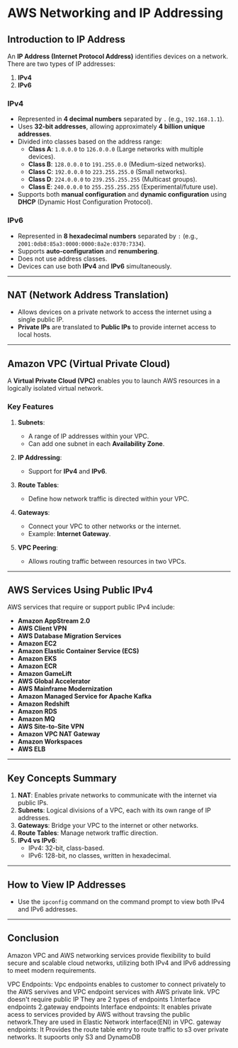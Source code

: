 # AWS Networking and IP Addressing

## **Introduction to IP Address**
An **IP Address (Internet Protocol Address)** identifies devices on a network. There are two types of IP addresses:
1. **IPv4**
2. **IPv6**

### **IPv4**
- Represented in **4 decimal numbers** separated by `.` (e.g., `192.168.1.1`).
- Uses **32-bit addresses**, allowing approximately **4 billion unique addresses**.
- Divided into classes based on the address range:
  - **Class A**: `1.0.0.0` to `126.0.0.0` (Large networks with multiple devices).
  - **Class B**: `128.0.0.0` to `191.255.0.0` (Medium-sized networks).
  - **Class C**: `192.0.0.0` to `223.255.255.0` (Small networks).
  - **Class D**: `224.0.0.0` to `239.255.255.255` (Multicast groups).
  - **Class E**: `240.0.0.0` to `255.255.255.255` (Experimental/future use).
- Supports both **manual configuration** and **dynamic configuration** using **DHCP** (Dynamic Host Configuration Protocol).

### **IPv6**
- Represented in **8 hexadecimal numbers** separated by `:` (e.g., `2001:0db8:85a3:0000:0000:8a2e:0370:7334`).
- Supports **auto-configuration** and **renumbering**.
- Does not use address classes.
- Devices can use both **IPv4** and **IPv6** simultaneously.

---

## **NAT (Network Address Translation)**
- Allows devices on a private network to access the internet using a single public IP.
- **Private IPs** are translated to **Public IPs** to provide internet access to local hosts.

---

## **Amazon VPC (Virtual Private Cloud)**
A **Virtual Private Cloud (VPC)** enables you to launch AWS resources in a logically isolated virtual network.

### **Key Features**
1. **Subnets**: 
   - A range of IP addresses within your VPC.
   - Can add one subnet in each **Availability Zone**.
   
2. **IP Addressing**:
   - Support for **IPv4** and **IPv6**.

3. **Route Tables**:
   - Define how network traffic is directed within your VPC.

4. **Gateways**:
   - Connect your VPC to other networks or the internet.
   - Example: **Internet Gateway**.

5. **VPC Peering**:
   - Allows routing traffic between resources in two VPCs.

---

## **AWS Services Using Public IPv4**
AWS services that require or support public IPv4 include:
- **Amazon AppStream 2.0**
- **AWS Client VPN**
- **AWS Database Migration Services**
- **Amazon EC2**
- **Amazon Elastic Container Service (ECS)**
- **Amazon EKS**
- **Amazon ECR**
- **Amazon GameLift**
- **AWS Global Accelerator**
- **AWS Mainframe Modernization**
- **Amazon Managed Service for Apache Kafka**
- **Amazon Redshift**
- **Amazon RDS**
- **Amazon MQ**
- **AWS Site-to-Site VPN**
- **Amazon VPC NAT Gateway**
- **Amazon Workspaces**
- **AWS ELB**

---

## **Key Concepts Summary**
1. **NAT**: Enables private networks to communicate with the internet via public IPs.
2. **Subnets**: Logical divisions of a VPC, each with its own range of IP addresses.
3. **Gateways**: Bridge your VPC to the internet or other networks.
4. **Route Tables**: Manage network traffic direction.
5. **IPv4 vs IPv6**:
   - IPv4: 32-bit, class-based.
   - IPv6: 128-bit, no classes, written in hexadecimal.

---
## **How to View IP Addresses**
- Use the `ipconfig` command on the command prompt to view both IPv4 and IPv6 addresses.

--- 
## **Conclusion**
Amazon VPC and AWS networking services provide flexibility to build secure and scalable cloud networks, utilizing both IPv4 and IPv6 addressing to meet modern requirements.

VPC Endpoints:
Vpc endpoints enables to customer to connect privately to the AWS servives and VPC endpoint services with AWS private link.
VPC doesn't require public IP
They are 2 types of endpoints
1.Interface endpoints
2.gateway endpoints
Interface endpoints:
It enables private acess to services provided by AWS without travsing the public network.They are used in Elastic Network interface(ENI) in VPC.
gateway endpoints:
It Provides the route table entry to route traffic to s3 over private networks.
It supoorts only S3 and DynamoDB

